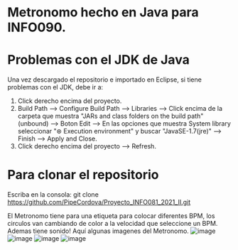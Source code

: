# Metronomo hecho en Java para INFO090.

# Problemas con el JDK de Java
Una vez descargado el repositorio e importado en Eclipse, si tiene problemas con el JDK, debe ir a:
1) Click derecho encima del proyecto.
2) Build Path --> Configure Build Path --> Libraries --> Click encima de la carpeta que muestra "JARs and class folders on the build path" (unbound)
--> Boton Edit --> En las opciones que muestra System library seleccionar "⊛ Execution environment" y buscar "JavaSE-1.7(jre)" --> Finish --> Apply and Close.
3) Click derecho encima del proyecto --> Refresh.

# Para clonar el repositorio
Escriba en la consola: git clone https://github.com/PipeCordova/Proyecto_INFO081_2021_II.git

El Metronomo tiene para una etiqueta para colocar diferentes BPM, los circulos van cambiando de color a la velocidad que seleccione un BPM.
Ademas tiene sonido!
Aquí algunas imagenes del Metronomo.
![image](https://github.com/PipeCordova/Metronomo_INFO090_2022_II/assets/85969736/9af530ad-fabd-466a-b5a8-a951faa1ec4d)
![image](https://github.com/PipeCordova/Metronomo_INFO090_2022_II/assets/85969736/0f2618e5-012c-4c44-87a3-654d56f8e064)
![image](https://github.com/PipeCordova/Metronomo_INFO090_2022_II/assets/85969736/4038f58e-0869-4861-a159-0088386cff6e)
![image](https://github.com/PipeCordova/Metronomo_INFO090_2022_II/assets/85969736/d3595b70-a159-47be-9804-36ba31f88ee5)




